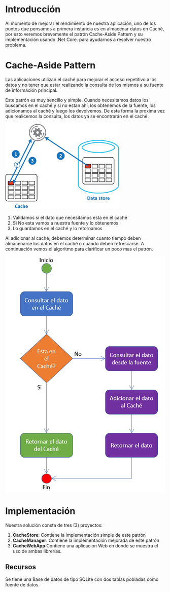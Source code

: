 # Introducción
Al momento de mejorar el rendimiento de nuestra aplicación, uno de los puntos que pensamos a primera instancia es en almacenar datos en Caché, por esto veremos brevemente el patrón Cache-Aside Pattern y su implementación usando .Net Core. para ayudarnos a resolver nuestro problema.


# Cache-Aside Pattern
Las aplicaciones utilizan el caché para mejorar el acceso repetitivo a los datos y no tener que estar realizando la consulta de los mismos a su fuente de información principal.

Este patrón es muy sencillo y simple. Cuando necesitamos datos los buscamos en el caché y si no estan ahí, los obtenemos de la fuente, los adicionamos al caché y luego los devolvemos. De esta forma la proxima vez que realicemos la consulta, los datos ya se encontrarán en el caché. 

![](https://github.com/Jucer74/CacheManager/blob/main/Images/cache-aside-diagram.png)

1. Validamos si el dato que necesitamos esta en el caché
2. Si No esta vamos a nuestra fuente y lo obtenemos
3. Lo guardamos en el caché y lo retornamos

Al adicionar al caché, debemos determinar cuanto tiempo deben almacenarse los datos en el caché o cuando deben refrescarse. A continuación vemos el algoritmo para clarificar un poco mas el patrón.

![](https://github.com/Jucer74/CacheManager/blob/main/Images/Cache-Aside-Pattern-Algorithm.png)

# Implementación
Nuestra solución consta de tres (3) proyectos:

1. **CacheStore**: Contiene la implementación simple de este patrón
2. **CacheManager**: Contiene la implementación mejorada de este patrón
3. **CacheWebApp**:Contiene una aplicacion Web en donde se muestra el uso de ambas librerías.

## Recursos
Se tiene una Base de datos de tipo SQLite con dos tablas pobladas como fuente de datos.




  
